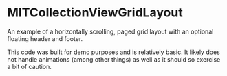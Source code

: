 MITCollectionViewGridLayout
===========================

An example of a horizontally scrolling, paged grid layout with an optional floating header and footer.

This code was built for demo purposes and is relatively basic. It likely does not handle animations (among other things) as well as it should so exercise a bit of caution.
